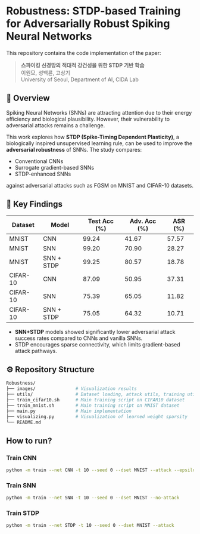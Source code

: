# Robustness: STDP-based Training for Adversarially Robust Spiking Neural Networks

This repository contains the code implementation of the paper:

> **스파이킹 신경망의 적대적 강건성을 위한 STDP 기반 학습**  
> 이원모, 성백륜, 고상기  
> University of Seoul, Department of AI, CIDA Lab

## 🧠 Overview

Spiking Neural Networks (SNNs) are attracting attention due to their energy efficiency and biological plausibility. However, their vulnerability to adversarial attacks remains a challenge.

This work explores how **STDP (Spike-Timing Dependent Plasticity)**, a biologically inspired unsupervised learning rule, can be used to improve the **adversarial robustness** of SNNs. The study compares:

- Conventional CNNs
- Surrogate gradient-based SNNs
- STDP-enhanced SNNs

against adversarial attacks such as FGSM on MNIST and CIFAR-10 datasets.

## 🧪 Key Findings

| Dataset  | Model       | Test Acc (%) | Adv. Acc (%) | ASR (%)   |
|----------|-------------|--------------|--------------|-----------|
| MNIST    | CNN         | 99.24        | 41.67        | 57.57     |
| MNIST    | SNN         | 99.20        | 70.90        | 28.27     |
| MNIST    | SNN + STDP  | 99.25        | 80.57        | 18.78     |
| CIFAR-10 | CNN         | 87.09        | 50.95        | 37.31     |
| CIFAR-10 | SNN         | 75.39        | 65.05        | 11.82     |
| CIFAR-10 | SNN + STDP  | 75.05        | 64.32        | 10.71     |

- **SNN+STDP** models showed significantly lower adversarial attack success rates compared to CNNs and vanilla SNNs.
- STDP encourages sparse connectivity, which limits gradient-based attack pathways.

## ⚙️ Repository Structure

```bash
Robustness/
├── images/               # Visualization results
├── utils/                # Dataset loading, attack utils, training utilities
├── train_cifar10.sh      # Main training script on CIFAR10 dataset
├── train_mnist.sh        # Main training script on MNIST dataset
├── main.py               # Main implementation
├── visualizing.py        # Visualization of learned weight sparsity
└── README.md
```



## How to run?

### Train CNN
```bash
python -m train --net CNN -t 10 --seed 0 --dset MNIST --attack --epsilon 0.1
```

### Train SNN
```bash
python -m train --net SNN -t 10 --seed 0 --dset MNIST --no-attack
```

### Train STDP
```bash
python -m train --net STDP -t 10 --seed 0 --dset MNIST --attack
```
